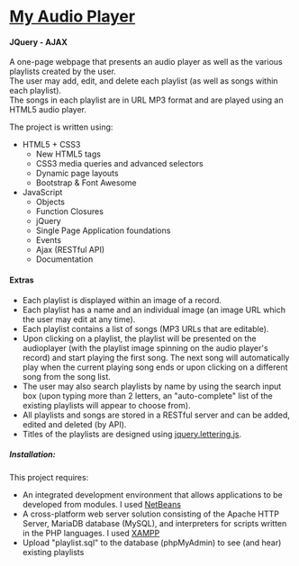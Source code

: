 # [My Audio Player](https://myonlineaudioplayer.000webhostapp.com/)
#### JQuery - AJAX

A one-page webpage that presents an audio player as well as the various playlists created by the user.  
The user may add, edit, and delete each playlist (as well as songs within each playlist).  
The songs in each playlist are in URL MP3 format and are played using an HTML5 audio player.  

The project is written using:

  - HTML5 + CSS3
    - New HTML5 tags
    - CSS3 media queries and advanced selectors
    - Dynamic page layouts
    - Bootstrap & Font Awesome
  - JavaScript
    - Objects
    - Function Closures
    - jQuery
    - Single Page Application foundations
    - Events
    - Ajax (RESTful API)
    - Documentation

#### Extras
- Each playlist is displayed within an image of a record.
- Each playlist has a name and an individual image (an image URL which the user may edit at any time).
- Each playlist contains a list of songs (MP3 URLs that are editable).
- Upon clicking on a playlist, the playlist will be presented on the audioplayer (with the playlist image spinning on the audio player's record) and start playing the first song. The next song will automatically play when the current playing song ends or upon clicking on a different song from the song list. 
- The user may also search playlists by name by using the search input box (upon typing more than 2 letters, an "auto-complete" list of the existing playlists will appear to choose from).
- All playlists and songs are stored in a RESTful server and can be added, edited and deleted (by API).
- Titles of the playlists are designed using [jquery.lettering.js](http://letteringjs.com/).
    
##### Installation:

This project requires:
- An integrated development environment that allows applications to be developed from modules. I used [NetBeans](https://netbeans.org/)
- A cross-platform web server solution consisting of the Apache HTTP Server, MariaDB database (MySQL), and interpreters for scripts written in the PHP languages. I used [XAMPP](https://www.apachefriends.org/)
- Upload "playlist.sql" to the database (phpMyAdmin) to see (and hear) existing playlists


 
